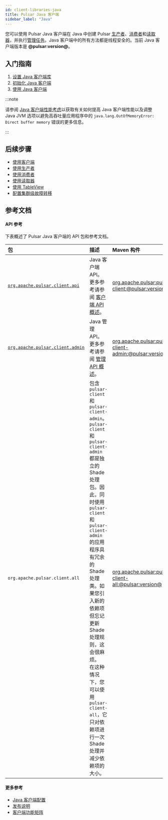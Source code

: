 ```yaml
---
id: client-libraries-java
title: Pulsar Java 客户端
sidebar_label: "Java"
---
```


您可以使用 Pulsar Java 客户端在 Java 中创建 Pulsar [生产者](concepts-clients.md#producer)、[消费者](concepts-clients.md#consumer)和[读取器](concepts-clients.md#reader)，并执行[管理任务](admin-api-overview.md)。Java 客户端中的所有方法都是线程安全的。当前 Java 客户端版本是 **@pulsar:version@**。

## 入门指南

1. [设置 Java 客户端库](client-libraries-java-setup.md)
2. [初始化 Java 客户端](client-libraries-java-initialize.md)
3. [使用 Java 客户端](client-libraries-java-use.md)

:::note

请参阅 [Java 客户端性能考虑](client-libraries-java-setup.md#java-client-performance)以获取有关如何提高 Java 客户端性能以及调整 Java JVM 选项以避免高吞吐量应用程序中的 `java.lang.OutOfMemoryError: Direct buffer memory` 错误的更多信息。

:::

## 后续步骤

- [使用客户端](client-libraries-clients.md)
- [使用生产者](client-libraries-producers.md)
- [使用消费者](client-libraries-consumers.md)
- [使用读取器](client-libraries-readers.md)
- [使用 TableView](client-libraries-tableviews.md)
- [配置集群级故障转移](client-libraries-cluster-level-failover.md)

## 参考文档

#### API 参考

下表概述了 Pulsar Java 客户端的 API 包和参考文档。

包 | 描述 | Maven 构件
:-------|:------------|:--------------
[`org.apache.pulsar.client.api`](/api/client) | Java 客户端 API。<br/> 更多参考请参阅 [客户端 API 概述](pulsar-api-overview.md#pulsar-client-apis)。 | [org.apache.pulsar:pulsar-client:@pulsar:version@](http://search.maven.org/#artifactdetails%7Corg.apache.pulsar%7Cpulsar-client%7C@pulsar:version@%7Cjar)
[`org.apache.pulsar.client.admin`](/api/admin) | Java 管理 API。<br/> 更多参考请参阅 [管理 API 概述](admin-api-overview.md)。 | [org.apache.pulsar:pulsar-client-admin:@pulsar:version@](http://search.maven.org/#artifactdetails%7Corg.apache.pulsar%7Cpulsar-client-admin%7C@pulsar:version@%7Cjar)
`org.apache.pulsar.client.all` | 包含 `pulsar-client` 和 `pulsar-client-admin`。<br /> `pulsar-client` 和 `pulsar-client-admin` 都是独立的 Shade 处理包。因此，同时使用 `pulsar-client` 和 `pulsar-client-admin` 的应用程序具有冗余的 Shade 处理类。如果您引入新的依赖项但忘记更新 Shade 处理规则，这会很麻烦。<br /> 在这种情况下，您可以使用 `pulsar-client-all`，它只对依赖项进行一次 Shade 处理并减少依赖项的大小。 | [org.apache.pulsar:pulsar-client-all:@pulsar:version@](http://search.maven.org/#artifactdetails%7Corg.apache.pulsar%7Cpulsar-client-all%7C@pulsar:version@%7Cjar)

#### 更多参考

- [Java 客户端配置](pathname:///reference/#/@pulsar:version_reference@/client/)
- [发布说明](/release-notes/client-java)
- [客户端功能矩阵](/client-feature-matrix/)